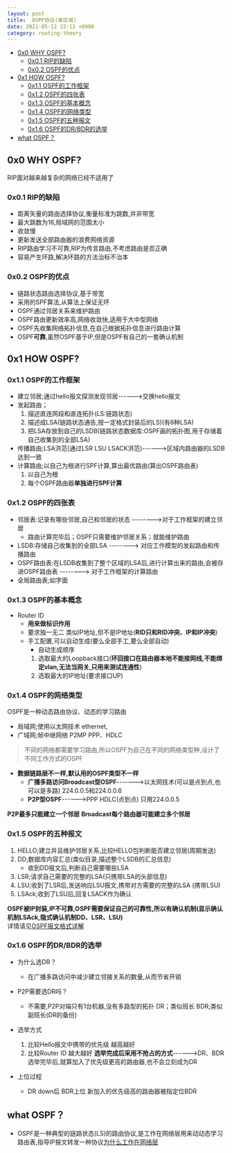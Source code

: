 ```yaml
---
layout: post
title:  OSPF协议(单区域)
date: 2021-05-12 22:12 +0900
category: routing-theory
---
```

<!-- TOC -->

- [0x0 WHY OSPF?](#0x0-why-ospf)
  - [0x0.1 RIP的缺陷](#0x01-rip的缺陷)
  - [0x0.2 OSPF的优点](#0x02-ospf的优点)
- [0x1 HOW OSPF?](#0x1-how-ospf)
  - [0x1.1 OSPF的工作框架](#0x11-ospf的工作框架)
  - [0x1.2 OSPF的四张表](#0x12-ospf的四张表)
  - [0x1.3 OSPF的基本概念](#0x13-ospf的基本概念)
  - [0x1.4 OSPF的网络类型](#0x14-ospf的网络类型)
  - [0x1.5 OSPF的五种报文](#0x15-ospf的五种报文)
  - [0x1.6 OSPF的DR/BDR的选举](#0x16-ospf的drbdr的选举)
- [what OSPF？](#what-ospf)

<!-- /TOC -->
## 0x0 WHY OSPF?

RIP面对越来越复杂的网络已经不适用了

### 0x0.1 RIP的缺陷

- 距离矢量的路由选择协议,衡量标准为跳数,并非带宽
- 最大跳数为16,局域网的范围太小
- 收敛慢
- 更新发送全部路由器的浪费网络资源
- RIP路由学习不可靠,RIP为传言路由,不考虑路由是否正确
- 容易产生环路,解决环路的方法治标不治本

### 0x0.2 OSPF的优点

- 链路状态路由选择协议,基于带宽
- 采用的SPF算法,从算法上保证无环
- OSPF通过邻居关系来维护路由
- OSPF路由更新效率高,网络收敛快,适用于大中型网络
- OSPF先收集网络拓扑信息,在自己根据拓扑信息进行路由计算
- OSPF**可靠**,虽然OSPF基于IP,但是OSPF有自己的一套确认机制

## 0x1 HOW OSPF?

### 0x1.1 OSPF的工作框架

- 建立邻居;通过hello报文探测发现邻居------>交换hello报文
- 发起路由；
  1. 描述直连网段和直连拓扑(LS:链路状态)
  2. 描述成LSA(链路状态通告,按一定格式封装后的LS)(有6种LSA)
  3. 把LSA存放到自己的LSDB(链路状态数据库:OSPF画的拓扑图,用于存储着自己收集到的全部LSA)
- 传播路由;LSA洪范(通过LSR LSU LSACK洪范)------>区域内路由器的LSDB达到一致
- 计算路由;以自己为根进行SPF计算,算出最优路由(算出OSPF路由表)
  1. 以自己为根
  1. 每个OSPF路由器**单独进行SPF计算**

### 0x1.2 OSPF的四张表

- 邻居表:记录有哪些邻居,自己和邻居的状态  -------->对于工作框架的建立邻居
  - 路由计算完毕后；OSPF只需要维护邻居关系；就能维护路由
- LSDB:存储自己收集到的全部LSA --------> 对应工作模型的发起路由和传播路由
- OSPF路由表:在LSDB收集到了整个区域的LSA后,进行计算出来的路由,会被存进OSPF路由表 --------> 对于工作框架的计算路由
- 全局路由表;如字面

### 0x1.3 OSPF的基本概念
- Router ID
  - **用来做标识作用**
  - 要求独一无二 类似IP地址,但不是IP地址(**RID只和RID冲突、IP和IP冲突**)
  - 手工配置,可以自动生成(要么全部手工,要么全部自动)
     - 自动生成顺序
     1. 选取最大的Loopback接口(**环回接口在路由器本地不能接网线,不能绑定vlan,无法当网关,只用来测试连通性**)
     2. 选取最大的IP地址(要求接口UP)

### 0x1.4 OSPF的网络类型

OSPF是一种动态路由协议、动态的学习路由
- 局域网;使用以太网技术 ethernet,
- 广域网;帧中继网络 P2MP PPP、HDLC
>不同的网络都需要学习路由,所以OSPF为自己在不同的网络类型种,设计了不同工作方式的OSPF  

- **数据链路层不一样,默认用的OSPF类型不一样**
  - **广播多路访问Broadcast型OSPF**------->以太网技术(可以是点到点,也可以是多路)   224.0.0.5和224.0.0.6
  - **P2P型OSPF**------>PPP HDLC(点到点)   只用224.0.0.5

**P2P最多只能建立一个邻居**
**Broadcast每个路由器可能建立多个邻居**

### 0x1.5 OSPF的五种报文

  1. HELLO;建立并且维护邻居关系,比较HELLO包判断能否建立邻居(周期发送)
  2. DD;数据库内容汇总(类似目录,描述整个LSDB的汇总信息)
     - 收到DD报文后,判断自己需要哪些LSA
  3. LSR;请求自己需要的完整的LSA(只携带LSA的头部信息)
  4. LSU;收到了LSR后,发送响应LSU报文,携带对方需要的完整的LSA (携带LSU)
  5. LSAck;收到了LSU后,回复LSACK作为确认

**OSPF被IP封装,IP不可靠,OSPF需要保证自己的可靠性,所以有确认机制(显示确认机制LSAck,隐式确认机制DD、LSR、LSU)**  
详情请见[OSPF报文格式详解](https://blog.csdn.net/qq_38265137/article/details/80390729)

### 0x1.6 OSPF的DR/BDR的选举

- 为什么选DR？
  - 在广播多路访问中减少建立邻接关系的数量,从而节省开销
- P2P需要选DR吗？
  - 不需要,P2P对端只有1台机器,没有多路型的拓扑
DR；类似班长
BDR;类似副班长(DR的备份)

- 选举方式
  1. 比较Hello报文中携带的优先级 越高越好
  2. 比较Router ID 越大越好
**选举完成后采用不抢占的方式**------>DR、BDR选举完毕后,就算加入了优先级更高的路由器,也不会立刻成为DR
- 上位过程
  - DR down后 BDR上位 新加入的优先级高的路由器被指定位BDR


## what OSPF？

- OSPF是一种典型的链路状态(LS)的路由协议,是工作在网络层用来动动态学习路由表,指导IP报文转发一种协议[为什么工作在网络层](https://www.zhihu.com/question/52614276/answer/131390939)


